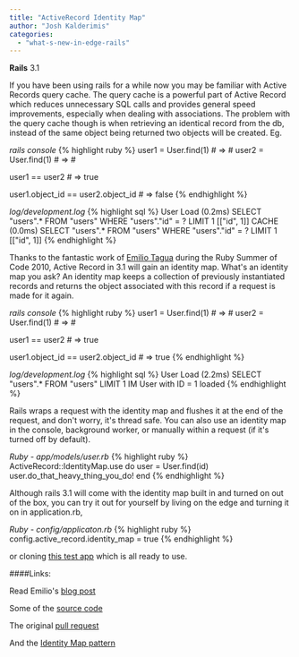 ```yaml
---
title: "ActiveRecord Identity Map"
author: "Josh Kalderimis"
categories:
  - "what-s-new-in-edge-rails"
---
```


<span class="version">**Rails** 3.1</span>

If you have been using rails for a while now you may be familiar with Active Records query cache. The query cache is a powerful part of Active Record which reduces unnecessary SQL calls and provides general speed improvements, especially when dealing with associations. The problem with the query cache though is when retrieving an identical record from the db, instead of the same object being returned two objects will be created. Eg.

<div class="code_window">
<em>rails console</em>
{% highlight ruby %}
  user1 = User.find(1) # => #<User id: 1, name: "Josh">
  user2 = User.find(1) # => #<User id: 1, name: "Josh">

  user1 == user2 # => true

  user1.object_id == user2.object_id # => false
{% endhighlight %}
</div>

<div class="code_window">
<em>log/development.log</em>
{% highlight sql %}
  User Load (0.2ms)  SELECT "users".* FROM "users" WHERE "users"."id" = ? LIMIT 1  [["id", 1]]
  CACHE (0.0ms)  SELECT "users".* FROM "users" WHERE "users"."id" = ? LIMIT 1  [["id", 1]]
{% endhighlight %}
</div>

Thanks to the fantastic work of [Emilio Tagua](http://twitter.com/miloops) during the Ruby Summer of Code 2010, Active Record in 3.1 will gain an identity map. What's an identity map you ask? An identity map keeps a collection of previously instantiated records and returns the object associated with this record if a request is made for it again.

<div class="code_window">
<em>rails console</em>
{% highlight ruby %}
  user1 = User.find(1) # => #<User id: 1, name: "Josh">
  user2 = User.find(1) # => #<User id: 1, name: "Josh">

  user1 == user2 # => true

  user1.object_id == user2.object_id # => true
{% endhighlight %}
</div>

<div class="code_window">
<em>log/development.log</em>
{% highlight sql %}
  User Load (2.2ms)  SELECT "users".* FROM "users" LIMIT 1
  IM User with ID = 1 loaded
{% endhighlight %}
</div>

Rails wraps a request with the identity map and flushes it at the end of the request, and don't worry, it's thread safe. You can also use an identity map in the console, background worker, or manually within a request (if it's turned off by default).

<div class="code_window">
<em>Ruby - app/models/user.rb</em>
{% highlight ruby %}
  ActiveRecord::IdentityMap.use do
    user = User.find(id)
    user.do_that_heavy_thing_you_do!
  end
{% endhighlight %}
</div>

Although rails 3.1 will come with the identity map built in and turned on out of the box, you can try it out for yourself by living on the edge and turning it on in application.rb,

<div class="code_window">
<em>Ruby - config/applicaton.rb</em>
{% highlight ruby %}
  config.active_record.identity_map = true
{% endhighlight %}
</div>

or cloning [this test app](http://github.com/miloops/identity-map-example) which is all ready to use.


####Links:

Read Emilio's [blog post](http://miloops.com/post/3391477665/identity-map-and-active-record)

Some of the [source code](https://github.com/rails/rails/blob/master/activerecord/lib/active_record/identity_map.rb)

The original [pull request](https://github.com/rails/rails/pull/76)

And the [Identity Map pattern](http://www.martinfowler.com/eaaCatalog/identityMap.html)